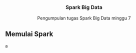 
<br />
<div align="center">

<h3 align="center">Spark Big Data</h3>

  <p align="center">
    Pengumpulan tugas Spark Big Data minggu 7
  </p>
</div>

## Memulai Spark
a

